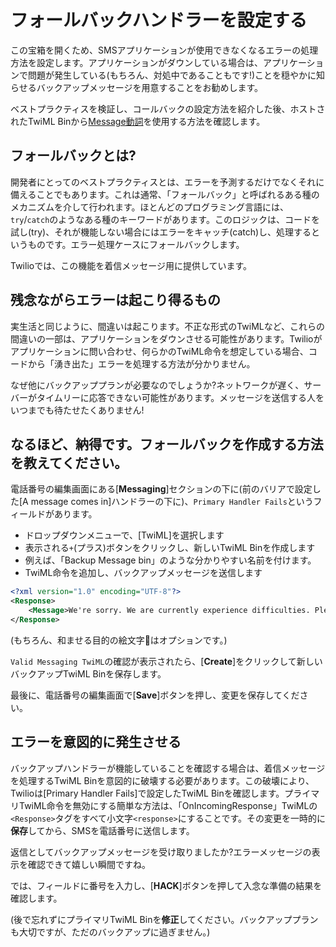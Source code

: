 # フォールバックハンドラーを設定する

この宝箱を開くため、SMSアプリケーションが使用できなくなるエラーの処理方法を設定します。アプリケーションがダウンしている場合は、アプリケーションで問題が発生している(もちろん、対処中であることもです!)ことを穏やかに知らせるバックアップメッセージを用意することをお勧めします。

ベストプラクティスを検証し、コールバックの設定方法を紹介した後、ホストされたTwiML Binから[Message動詞](https://www.twilio.com/docs/sms/twiml/message)を使用する方法を確認します。

## フォールバックとは?

開発者にとってのベストプラクティスとは、エラーを予測するだけでなくそれに備えることでもあります。これは通常、「フォールバック」と呼ばれるある種のメカニズムを介して行われます。ほとんどのプログラミング言語には、`try`/`catch`のようなある種のキーワードがあります。このロジックは、コードを試し(try)、それが機能しない場合にはエラーをキャッチ(catch)し、処理するというものです。エラー処理ケースにフォールバックします。

Twilioでは、この機能を着信メッセージ用に提供しています。

## 残念ながらエラーは起こり得るもの

実生活と同じように、間違いは起こります。不正な形式のTwiMLなど、これらの間違いの一部は、アプリケーションをダウンさせる可能性があります。Twilioがアプリケーションに問い合わせ、何らかのTwiML命令を想定している場合、コードから「湧き出た」エラーを処理する方法が分かりません。

なぜ他にバックアッププランが必要なのでしょうか?ネットワークが遅く、サーバーがタイムリーに応答できない可能性があります。メッセージを送信する人をいつまでも待たせたくありません!

## なるほど、納得です。フォールバックを作成する方法を教えてください。

電話番号の編集画面にある[**Messaging**]セクションの下に(前のバリアで設定した[A message comes in]ハンドラーの下に)、`Primary Handler Fails`というフィールドがあります。

- ドロップダウンメニューで、[TwiML]を選択します
- 表示される`+`(プラス)ボタンをクリックし、新しいTwiML Binを作成します
- 例えば、「Backup Message bin」のような分かりやすい名前を付けます。
- TwiML命令を追加し、バックアップメッセージを送信します

```xml
<?xml version="1.0" encoding="UTF-8"?>
<Response>
    <Message>We're sorry. We are currently experience difficulties. Please try again later. 🍰 </Message>
</Response>
```

(もちろん、和ませる目的の絵文字🍰はオプションです。)

`Valid Messaging TwiML`の確認が表示されたら、[**Create**]をクリックして新しいバックアップTwiML Binを保存します。

最後に、電話番号の編集画面で[**Save**]ボタンを押し、変更を保存してください。

## エラーを意図的に発生させる

バックアップハンドラーが機能していることを確認する場合は、着信メッセージを処理するTwiML Binを意図的に破壊する必要があります。この破壊により、Twilioは[Primary Handler Fails]で設定したTwiML Binを確認します。プライマリTwiML命令を無効にする簡単な方法は、「OnIncomingResponse」TwiMLの`<Response>`タグをすべて小文字`<response>`にすることです。その変更を一時的に**保存**してから、SMSを電話番号に送信します。

返信としてバックアップメッセージを受け取りましたか?エラーメッセージの表示を確認できて嬉しい瞬間ですね。

では、フィールドに番号を入力し、[**HACK**]ボタンを押して入念な準備の結果を確認します。

(後で忘れずにプライマリTwiML Binを**修正**してください。バックアッププランも大切ですが、ただのバックアップに過ぎません。)